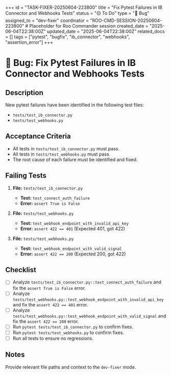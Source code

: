 +++
id = "TASK-FIXER-20250604-223800"
title = "Fix Pytest Failures in IB Connector and Webhooks Tests"
status = "🟡 To Do"
type = "🐞 Bug"
assigned_to = "dev-fixer"
coordinator = "ROO-CMD-SESSION-20250604-223800" # Placeholder for Roo Commander session
created_date = "2025-06-04T22:38:00Z"
updated_date = "2025-06-04T22:38:00Z"
related_docs = []
tags = ["pytest", "bugfix", "ib_connector", "webhooks", "assertion_error"]
+++

# 🐞 Bug: Fix Pytest Failures in IB Connector and Webhooks Tests

## Description

New pytest failures have been identified in the following test files:
- `tests/test_ib_connector.py`
- `tests/test_webhooks.py`

## Acceptance Criteria

- All tests in `tests/test_ib_connector.py` must pass.
- All tests in `tests/test_webhooks.py` must pass.
- The root cause of each failure must be identified and fixed.

## Failing Tests

1.  **File:** `tests/test_ib_connector.py`
    *   **Test:** `test_connect_auth_failure`
    *   **Error:** `assert True is False`

2.  **File:** `tests/test_webhooks.py`
    *   **Test:** `test_webhook_endpoint_with_invalid_api_key`
    *   **Error:** `assert 422 == 401` (Expected 401, got 422)

3.  **File:** `tests/test_webhooks.py`
    *   **Test:** `test_webhook_endpoint_with_valid_signal`
    *   **Error:** `assert 422 == 200` (Expected 200, got 422)

## Checklist

- [ ] Analyze `tests/test_ib_connector.py::test_connect_auth_failure` and fix the `assert True is False` error.
- [ ] Analyze `tests/test_webhooks.py::test_webhook_endpoint_with_invalid_api_key` and fix the `assert 422 == 401` error.
- [ ] Analyze `tests/test_webhooks.py::test_webhook_endpoint_with_valid_signal` and fix the `assert 422 == 200` error.
- [ ] Run `pytest tests/test_ib_connector.py` to confirm fixes.
- [ ] Run `pytest tests/test_webhooks.py` to confirm fixes.
- [ ] Run all tests to ensure no regressions.

## Notes
Provide relevant file paths and context to the `dev-fixer` mode.